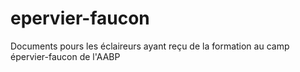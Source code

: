 # epervier-faucon
Documents pours les éclaireurs ayant reçu de la formation au camp épervier-faucon de l'AABP
